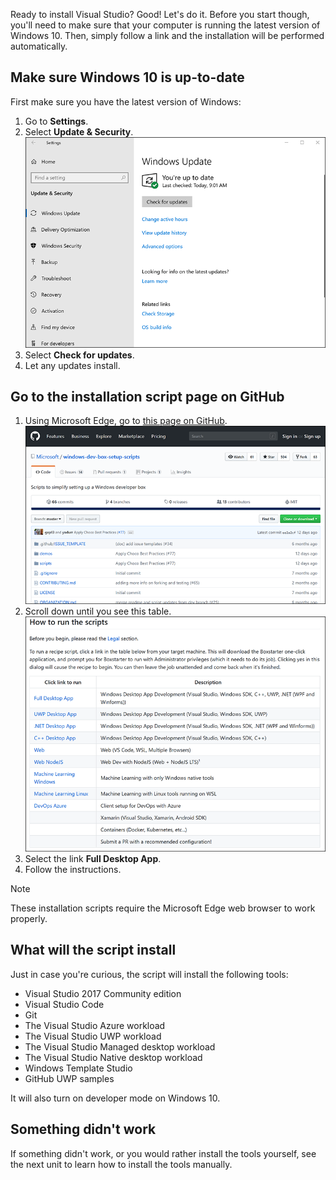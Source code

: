 Ready to install Visual Studio? Good! Let's do it. Before you start though, you'll need to make sure that your computer is running the latest version of Windows 10. Then, simply follow a link and the installation will be performed automatically.

## Make sure Windows 10 is up-to-date

First make sure you have the latest version of Windows:

1. Go to **Settings**.
1. Select **Update & Security**.
  ![Windows Update](../media/windows-update.png)
1. Select **Check for updates**.
1. Let any updates install.

## Go to the installation script page on GitHub

1. Using Microsoft Edge, go to [this page on GitHub](https://github.com/Microsoft/windows-dev-box-setup-scripts).
   ![github website](../media/github-page.png)
1. Scroll down until you see this table.
   ![github scripts page](../media/run-scripts.png)
1. Select the link **Full Desktop App**.
1. Follow the instructions.
 
> [!NOTE]
> These installation scripts require the Microsoft Edge web browser to work properly.

## What will the script install

Just in case you're curious, the script will install the following tools:

* Visual Studio 2017 Community edition
* Visual Studio Code
* Git
* The Visual Studio Azure workload
* The Visual Studio UWP workload
* The Visual Studio Managed desktop workload
* The Visual Studio Native desktop workload
* Windows Template Studio
* GitHub UWP samples

It will also turn on developer mode on Windows 10.

## Something didn't work

If something didn't work, or you would rather install the tools yourself, see the next unit to learn how to install the tools manually.